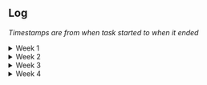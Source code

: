 ﻿## Log
*Timestamps are from when task started to when it ended*

<details>
  <summary>Week 1</summary>
  
### Monday, 1/10/22
- 9:30: Troubleshoot project creation & gitignore
- 10:00: Some cleanup & code setup; hook first button to Reminder class
- 10:50 - 12:00: Show create reminder group when reminder button clicked; experimented with date/time inputs
### Tuesday, 1/11/22
- 10:20: Add functionality to the "remind me in..." buttons to update the reminder time with the set intervals
- 11:50 - 1:30: Attempt to prevent user from setting reminder time to a past time, unfinished, need to learn more about how additional forms work
### Thursday, 1/13/22
- 9:20 - 9:55: Create reminders using data from form and store them in a list
- 10:00 - 10:10: Some form/code cleanup
- 10:10 - 11:50: Add popups for form validation/error handling; formatting improvements

</details>

<details>
	<summary>Week 2</summary>

### Wednesday, 3/2/22
- 2:00 - 4:00: Research databases and the best way to handle them
### Thursday, 3/3/22
- 9:00 - 12:00: Continued research from yesterday & start practice project with SQLite
### Friday, 3/4/22
- 1:00 - 4:00: Continued practice project with SQLite and looked into potential libraries to use

</details>

<details>
	<summary>Week 3</summary>

### Monday, 4/18/22
- 9:30 - 10:00: Install & configure VS 2022 since it has some features I'll need, and I want to be up to date anyways.
- 10:00 - 11:00: Minor cleanup; get a better understanding of using VS debug & diagnostic tools. Very cool! (https://youtu.be/sACkw915kmg)
- 11:00 - 12:00: Planning on form layout & how to implement SQLite
### Tuesday, 4/19/22
- 9:15 - 12:00: Continue looking into how to implement database stuff... I think I might finally be onto something (https://www.youtube.com/watch?v=wvFC_60FR7c & https://www.youtube.com/watch?v=d6BTfwmK-S4)
### Wednesday, 4/20/22
- 1:30 - 2:00: Got loading data from SQL database working! More SQL stuff needed, but want to work on somme design first so I can more easily test things.
- 2:00 - 4:00: Do more planning & work on the layout of the program.
### Thursday, 4/21/22
- 9:20 - 10:30: Successfully fill some visual elements with data from database, not exactly how I want it though, so needs more work.
- 10:30 - 12:00: Play around with front end to get database viewing more how I want, still far from where I want it, but getting there.
### Friday, 4/22/22
- 9:15 - 1:30: Ugh. Got reminders going to the list I want, was pain and agony... VS SQL support sucks, don't use it.

</details>

<details>
	<summary>Week 4</summary>

### Monday, 4/25/22
- 1:00 - 2:00: Update front end to add right panel to show either create reminder or reminder details.
- 2:00 - 4:00: Merged big PR; show more reminder details when reminder button is clicked. VS form designer is bad, don't use it.
### Tuesday, 4/26/22
- 9:15 - 11:00: Organize file structure, minor code cleanup with singletons, fix annoying VS issue
- 11:15 - 12:00: Organize readme(s) & learn more markdown tricks!

</details>